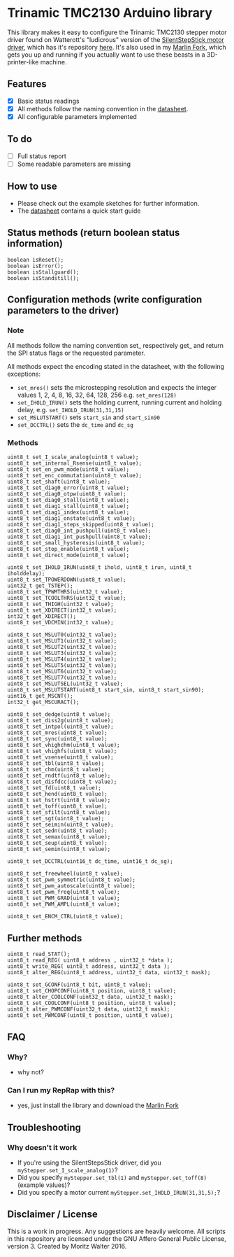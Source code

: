 # Trinamic TMC2130 Arduino library
This library makes it easy to configure the Trinamic TMC2130 stepper motor driver found on Watterott's "ludicrous" version of the [SilentStepStick motor driver](http://www.watterott.com/de/SilentStepStick-TMC2130), which has it's repository [here](https://github.com/watterott/SilentStepStick). It's also used in my [Marlin Fork](https://github.com/makertum/Marlin), which gets you up and running if you actually want to use these beasts in a 3D-printer-like machine.

## Features
- [x] Basic status readings
- [x] All methods follow the naming convention in the [datasheet](http://www.trinamic.com/_articles/products/integrated-circuits/tmc2130/_datasheet/TMC2130_datasheet.pdf).
- [x] All configurable parameters implemented

## To do
- [ ] Full status report
- [ ] Some readable parameters are missing

## How to use
- Please check out the example sketches for further information.
- The [datasheet](http://www.trinamic.com/_articles/products/integrated-circuits/tmc2130/_datasheet/TMC2130_datasheet.pdf) contains a quick start guide

## Status methods (return boolean status information)

    boolean isReset();
    boolean isError();
    boolean isStallguard();
    boolean isStandstill();

## Configuration methods (write configuration parameters to the driver)
### Note
All methods follow the naming convention set_<name of parameter as stated in the datasheet> respectively get_<name of parameter> and return the SPI status flags or the requested parameter.

All methods expect the encoding stated in the datasheet, with the following exceptions:

- `set_mres()` sets the microstepping resolution and expects the integer values 1, 2, 4, 8, 16, 32, 64, 128, 256 e.g. `set_mres(128)`
- `set_IHOLD_IRUN()` sets the holding current, running current and holding delay, e.g. `set_IHOLD_IRUN(31,31,15)`
- `set_MSLUTSTART()` sets `start_sin` and `start_sin90`
- `set_DCCTRL()` sets the `dc_time` and `dc_sg` 

### Methods

    uint8_t set_I_scale_analog(uint8_t value);
    uint8_t set_internal_Rsense(uint8_t value);
    uint8_t set_en_pwm_mode(uint8_t value);
    uint8_t set_enc_commutation(uint8_t value);
    uint8_t set_shaft(uint8_t value);
    uint8_t set_diag0_error(uint8_t value);
    uint8_t set_diag0_otpw(uint8_t value);
    uint8_t set_diag0_stall(uint8_t value);
    uint8_t set_diag1_stall(uint8_t value);
    uint8_t set_diag1_index(uint8_t value);
    uint8_t set_diag1_onstate(uint8_t value);
    uint8_t set_diag1_steps_skipped(uint8_t value);
    uint8_t set_diag0_int_pushpull(uint8_t value);
    uint8_t set_diag1_int_pushpull(uint8_t value);
    uint8_t set_small_hysteresis(uint8_t value);
    uint8_t set_stop_enable(uint8_t value);
    uint8_t set_direct_mode(uint8_t value);
    
    uint8_t set_IHOLD_IRUN(uint8_t ihold, uint8_t irun, uint8_t iholddelay);
    uint8_t set_TPOWERDOWN(uint8_t value);
    uint32_t get_TSTEP();
    uint8_t set_TPWMTHRS(uint32_t value);
    uint8_t set_TCOOLTHRS(uint32_t value);
    uint8_t set_THIGH(uint32_t value);
    uint8_t set_XDIRECT(int32_t value);
    int32_t get_XDIRECT();
    uint8_t set_VDCMIN(int32_t value);
    
    uint8_t set_MSLUT0(uint32_t value);
    uint8_t set_MSLUT1(uint32_t value);
    uint8_t set_MSLUT2(uint32_t value);
    uint8_t set_MSLUT3(uint32_t value);
    uint8_t set_MSLUT4(uint32_t value);
    uint8_t set_MSLUT5(uint32_t value);
    uint8_t set_MSLUT6(uint32_t value);
    uint8_t set_MSLUT7(uint32_t value);
    uint8_t set_MSLUTSEL(uint32_t value);
    uint8_t set_MSLUTSTART(uint8_t start_sin, uint8_t start_sin90);
    uint16_t get_MSCNT();
    int32_t get_MSCURACT();
    
    uint8_t set_dedge(uint8_t value);
    uint8_t set_diss2g(uint8_t value);
    uint8_t set_intpol(uint8_t value);
    uint8_t set_mres(uint8_t value);
    uint8_t set_sync(uint8_t value);
    uint8_t set_vhighchm(uint8_t value);
    uint8_t set_vhighfs(uint8_t value);
    uint8_t set_vsense(uint8_t value);
    uint8_t set_tbl(uint8_t value);
    uint8_t set_chm(uint8_t value);
    uint8_t set_rndtf(uint8_t value);
    uint8_t set_disfdcc(uint8_t value);
    uint8_t set_fd(uint8_t value);
    uint8_t set_hend(uint8_t value);
    uint8_t set_hstrt(uint8_t value);
    uint8_t set_toff(uint8_t value);
    uint8_t set_sfilt(uint8_t value);
    uint8_t set_sgt(uint8_t value);
    uint8_t set_seimin(uint8_t value);
    uint8_t set_sedn(uint8_t value);
    uint8_t set_semax(uint8_t value);
    uint8_t set_seup(uint8_t value);
    uint8_t set_semin(uint8_t value);

    uint8_t set_DCCTRL(uint16_t dc_time, uint16_t dc_sg);

    uint8_t set_freewheel(uint8_t value);
    uint8_t set_pwm_symmetric(uint8_t value);
    uint8_t set_pwm_autoscale(uint8_t value);
    uint8_t set_pwm_freq(uint8_t value);
    uint8_t set_PWM_GRAD(uint8_t value);
    uint8_t set_PWM_AMPL(uint8_t value);
    
    uint8_t set_ENCM_CTRL(uint8_t value);

## Further methods

    uint8_t read_STAT();
    uint8_t read_REG( uint8_t address , uint32_t *data );
    uint8_t write_REG( uint8_t address, uint32_t data );
    uint8_t alter_REG(uint8_t address, uint32_t data, uint32_t mask);
	
    uint8_t set_GCONF(uint8_t bit, uint8_t value);
    uint8_t set_CHOPCONF(uint8_t position, uint8_t value);
    uint8_t alter_COOLCONF(uint32_t data, uint32_t mask);
    uint8_t set_COOLCONF(uint8_t position, uint8_t value);
    uint8_t alter_PWMCONF(uint32_t data, uint32_t mask);
    uint8_t set_PWMCONF(uint8_t position, uint8_t value);

## FAQ

### Why?
- why not?

### Can I run my RepRap with this?
- yes, just install the library and download the [Marlin Fork](https://github.com/makertum/Marlin)

## Troubleshooting

### Why doesn't it work
- If you're using the SilentStepsStick driver, did you `myStepper.set_I_scale_analog(1)`?
- Did you specify `myStepper.set_tbl(1)` and `myStepper.set_toff(8)` (example values)?
- Did you specify a motor current `myStepper.set_IHOLD_IRUN(31,31,5);`?

## Disclaimer / License
This is a work in progress. Any suggestions are heavily welcome. All scripts in this repository are licensed under the GNU Affero General Public License, version 3. Created by Moritz Walter 2016.
